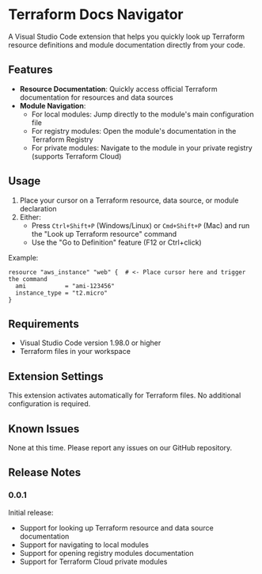 # Terraform Docs Navigator

A Visual Studio Code extension that helps you quickly look up Terraform resource definitions and module documentation directly from your code.

## Features

- **Resource Documentation**: Quickly access official Terraform documentation for resources and data sources
- **Module Navigation**: 
  - For local modules: Jump directly to the module's main configuration file
  - For registry modules: Open the module's documentation in the Terraform Registry
  - For private modules: Navigate to the module in your private registry (supports Terraform Cloud)

## Usage

1. Place your cursor on a Terraform resource, data source, or module declaration
2. Either:
   - Press `Ctrl+Shift+P` (Windows/Linux) or `Cmd+Shift+P` (Mac) and run the "Look up Terraform resource" command
   - Use the "Go to Definition" feature (F12 or Ctrl+click)

Example:
```hcl
resource "aws_instance" "web" {  # <- Place cursor here and trigger the command
  ami           = "ami-123456"
  instance_type = "t2.micro"
}
```

## Requirements

- Visual Studio Code version 1.98.0 or higher
- Terraform files in your workspace

## Extension Settings

This extension activates automatically for Terraform files. No additional configuration is required.

## Known Issues

None at this time. Please report any issues on our GitHub repository.

## Release Notes

### 0.0.1

Initial release:
- Support for looking up Terraform resource and data source documentation
- Support for navigating to local modules
- Support for opening registry modules documentation
- Support for Terraform Cloud private modules

